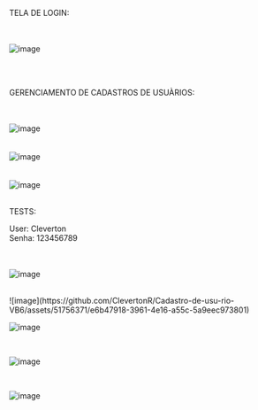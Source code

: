 TELA DE LOGIN: <br><br><br>

![image](https://github.com/ClevertonR/Cadastro-de-usu-rio-VB6/assets/51756371/81c17e73-5ece-4f4f-baf0-83ad53228734)

<br><br>


GERENCIAMENTO DE CADASTROS DE USUÀRIOS:
<br><br><br>

![image](https://github.com/ClevertonR/Cadastro-de-usu-rio-VB6/assets/51756371/d606be04-4aa9-4676-8a64-0901b2d76a51)
<br><br><br>
![image](https://github.com/ClevertonR/Cadastro-de-usu-rio-VB6/assets/51756371/04a18402-cd0c-4e6a-9725-f3cc44d7e9b3)
<br><br><br>
![image](https://github.com/ClevertonR/Cadastro-de-usu-rio-VB6/assets/51756371/e1812e79-a567-4743-b17a-2e5f7f297e81)
<br><br>


TESTS:

User: Cleverton
<br>
Senha: 123456789

<br><br>
![image](https://github.com/ClevertonR/Cadastro-de-usu-rio-VB6/assets/51756371/597f52c4-decd-4155-8a8f-69679c566407)

<br>
![image](https://github.com/ClevertonR/Cadastro-de-usu-rio-VB6/assets/51756371/e6b47918-3961-4e16-a55c-5a9eec973801)
<br>

![image](https://github.com/ClevertonR/Cadastro-de-usu-rio-VB6/assets/51756371/418bb09c-cd05-4c3b-8588-410e0d6de963)

<br>

![image](https://github.com/ClevertonR/Cadastro-de-usu-rio-VB6/assets/51756371/b75abdd6-fd09-4bd4-a6ae-4935bfb6fc98)

<br>

![image](https://github.com/ClevertonR/Cadastro-de-usu-rio-VB6/assets/51756371/1494401b-3744-4ff7-8df8-e7ca6f89a5fb)
<br>


